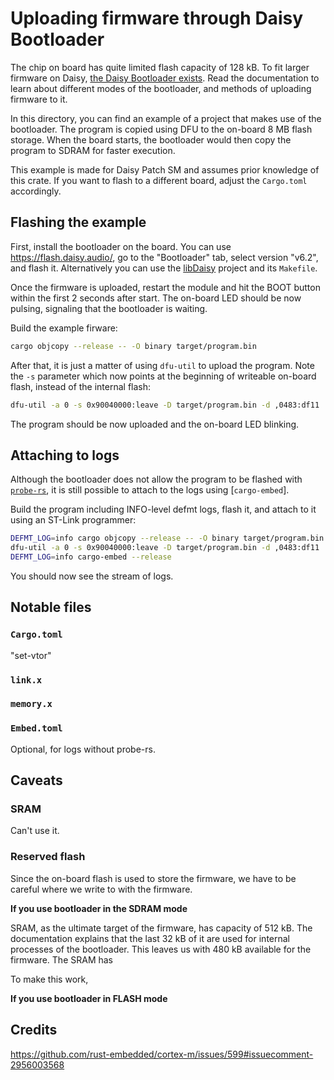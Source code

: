 # Uploading firmware through Daisy Bootloader

The chip on board has quite limited flash capacity of 128 kB. To fit larger
firmware on Daisy, [the Daisy Bootloader exists](https://electro-smith.github.io/libDaisy/md_doc_2md_2__a7___getting-_started-_daisy-_bootloader.html).
Read the documentation to learn about different modes of the bootloader, and
methods of uploading firmware to it.

In this directory, you can find an example of a project that makes use of the
bootloader. The program is copied using DFU to the on-board 8 MB flash storage.
When the board starts, the bootloader would then copy the program to SDRAM for
faster execution.

This example is made for Daisy Patch SM and assumes prior knowledge of this
crate. If you want to flash to a different board, adjust the `Cargo.toml`
accordingly.

## Flashing the example

First, install the bootloader on the board. You can use <https://flash.daisy.audio/>,
go to the "Bootloader" tab, select version "v6.2", and flash it. Alternatively
you can use the [libDaisy](https://github.com/electro-smith/libDaisy/tree/master)
project and its `Makefile`.

Once the firmware is uploaded, restart the module and hit the BOOT button within
the first 2 seconds after start. The on-board LED should be now pulsing,
signaling that the bootloader is waiting.

Build the example firware:

```sh
cargo objcopy --release -- -O binary target/program.bin
```

After that, it is just a matter of using `dfu-util` to upload the program.
Note the `-s` parameter which now points at the beginning of writeable
on-board flash, instead of the internal flash:

```sh
dfu-util -a 0 -s 0x90040000:leave -D target/program.bin -d ,0483:df11
```

The program should be now uploaded and the on-board LED blinking.

## Attaching to logs

Although the bootloader does not allow the program to be flashed with
[`probe-rs`](https://probe.rs/), it is still possible to attach to the logs
using [`cargo-embed`].

Build the program including INFO-level defmt logs, flash it, and attach to
it using an ST-Link programmer:

```sh
DEFMT_LOG=info cargo objcopy --release -- -O binary target/program.bin
dfu-util -a 0 -s 0x90040000:leave -D target/program.bin -d ,0483:df11
DEFMT_LOG=info cargo-embed --release
```

You should now see the stream of logs.

## Notable files

### `Cargo.toml`

"set-vtor"

### `link.x`

### `memory.x`

### `Embed.toml`

Optional, for logs without probe-rs.

## Caveats

### SRAM

Can't use it.

### Reserved flash

Since the on-board flash is used to store the firmware, we have to be careful
where we write to with the firmware.

**If you use bootloader in the SDRAM mode**

SRAM, as the ultimate target of the
firmware, has capacity of 512 kB. The documentation explains that the last
32 kB of it are used for internal processes of the bootloader. This leaves
us with 480 kB available for the firmware.
The SRAM has 

To make this work, 

**If you use bootloader in FLASH mode**

## Credits

<https://github.com/rust-embedded/cortex-m/issues/599#issuecomment-2956003568>
